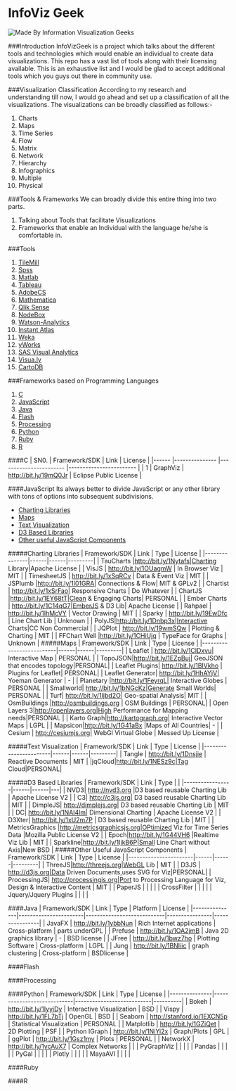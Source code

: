 InfoViz Geek 
==========
![Made By Information Visualization Geeks](https://raw.githubusercontent.com/shivkumarganesh/InfoVizGeek/master/Webchemy.png)

###Introduction
InfoVizGeek is a project which talks about the different tools and technologies which would enable an individual to create data visualizations. This repo has a vast list of tools along with their licensing available. This is an exhaustive list and I would be glad to accept additional tools which you guys out there in community use.

###Visualization Classification
According to my research and understanding till now, I would go ahead and set up a classification of all the visualizations. The visualizations can be broadly classified  as follows:-

 1. Charts
 2. Maps
 3. Time Series
 4. Flow
 5. Matrix
 6. Network
 7. Hierarchy
 8. Infographics
 9. Multiple
 10. Physical

###Tools & Frameworks
We can broadly divide this entire thing into two parts. 

 1. Talking about Tools that facilitate Visualizations
 2. Frameworks that enable an Individual with the language he/she is comfortable in. 

###Tools
 1. [TileMill](https://www.mapbox.com/tilemill/)
 2. [Spss](http://www-01.ibm.com/software/in/analytics/spss/)
 3. [Matlab](http://in.mathworks.com/products/matlab/)
 4. [Tableau](http://www.tableau.com/)
 5. [AdobeCS](https://www.adobe.com/products/cs6.html)
 6. [Mathematica](http://www.wolfram.com/mathematica/)
 7. [Qlik Sense](http://www.qlik.com/us)
 8. [NodeBox](https://www.nodebox.net/)
 9. [Watson-Analytics](http://www.ibm.com/analytics/watson-analytics/)
 10. [Instant Atlas](http://www.instantatlas.com/)
 11. [Weka](http://www.cs.waikato.ac.nz/ml/weka/)
 12. [yWorks](https://www.yworks.com/)
 13. [SAS Visual Analytics](http://www.sas.com/en_us/software/business-intelligence/visual-analytics.html)
 14. [Visua.ly](http://visual.ly/)
 15. [CartoDB](http://cartodb.com/)

###Frameworks based on Programming Languages
 1. [C](#c)
 2. [JavaScript](#javascript)
 3. [Java](#java)
 4. [Flash](#flash)
 5. [Processing](#processing)
 6. [Python](#python)
 7. [Ruby](#ruby)
 8. [R](#r)
 
####C
| SN0. 	| Framework/SDK 	| Link                  	| License                	|
|------	|---------------	|-----------------------	|------------------------	|
| 1    	| GraphViz      	| http://bit.ly/19mQ0Jr 	| Eclipse Public License 	|

####JavaScript
Its always better to divide JavaScript or any other library with tons of options into subsequent subdivisions.

 - [Charting Libraries](#charting-libraries)
 - [Maps](#maps)
 - [Text Visualization](#text-visualization)
 - [D3 Based Libraries](#d3-based-libraries)
 - [Other useful JavaScript Components](#other-useful-javascript-components)

#####Charting Libraries
| Framework/SDK | Link | Type | License |
|---------------|------|------|---------|
| TauCharts     |http://bit.ly/1Nytafs|Charting Library|Apache License    |
| VisJS         |   http://bit.ly/1OUagmW   |   In Browser Viz   |  MIT       |
| TimesheetJS   |  http://bit.ly/1xSqRCv    | Data & Event Viz    |   MIT      |
| JSPlumb       |http://bit.ly/1I01GRA| Connections & Flow|   MIT & GPLv2      |
| Chartist      | http://bit.ly/1xSrFao|   Responsive Charts   |   Do Whatever      |
| ChartJS       |http://bit.ly/1EY68tT|Clean & Engaging Charts|  PERSONAL |
| Ember Charts  | http://bit.ly/1C14qG7|EmberJS & D3 Lib| Apache License     |
| Rahpael       |  http://bit.ly/1IhMcVY    |  Vector Drawing    |   MIT      |
| Sparky        |   http://bit.ly/19EwDfc   |  Line Chart Lib | Unknown        |
| PolyJS|http://bit.ly/1Dnbp3x|Interactive Charts|CC Non Commercial      |
| JQPlot        |  http://bit.ly/19wmSQw    | Plotting & Charting     |   MIT      |
| FFChart Well  |http://bit.ly/1CHiUjq      | TypeFace for Graphs     |  Unknown    |
#####Maps
| Framework/SDK            | Link | Type | License |
|--------------------------|------|------|---------|
| Leaflet | http://bit.ly/1CIDxvu| Interactive Map     |   PERSONAL      |
| TopoJSON|http://bit.ly/1EZpBuj| GeoJSON that encodes topology|PERSONAL|
| Leaflet Plugins|  http://bit.ly/1BIVkho    |  Plugins for Leaflet|  PERSONAL|
| Leaflet Generator| http://bit.ly/1HhAYjV|  Yoeman Generator    |  -       |
| Planetary |http://bit.ly/1FeyrqL| Interactive Globes     |    PERSONAL     |
| Smallworld| http://bit.ly/1bNGcKz|Generate Small Worlds|  PERSONAL       |
| Turf| http://bit.ly/1Ijbd2O| Geo-spatial Analysis|   MIT      |
| OsmBuildings |http://osmbuildings.org |   OSM Buildings   | PERSONAL|
| Open Layers 3|http://openlayers.org|High Performance for Mapping needs|PERSONAL         |
| Karto Graph|http://kartograph.org|  Interactive Vector Maps    |  LGPL       |
| Mapsicon|http://bit.ly/1G41aBx      |Maps of All Countries|    -     |
| Cesium                   | http://cesiumjs.org| WebGl Virtual Globe     |   Messed Up License      |

#####Text Visualization
| Framework/SDK         | Link | Type | License |
|-----------------------|------|------|---------|
| Tangle  |  http://bit.ly/1Dnsjie    | Reactive Documents     |  MIT       |
|jqCloud|http://bit.ly/1NESz9c|Tag Cloud|PERSONAL|

#####D3 Based Libraries
| Framework/SDK   | Link | Type |   |
|-----------------|------|------|---|
| NVD3| http://nvd3.org |D3 based reusable Charting Lib   | Apache License V2  |
| C3| http://c3js.org|   D3 based reusable Charting Lib    | MIT  |
| DimpleJS| http://dimplejs.org| D3 based reusable Charting Lib     | MIT  |
| DC| http://bit.ly/1NAI4lm| Dimensional Charting     | Apache License V2  |
| D3Xter| http://bit.ly/1xU2m7P    | D3 based reusable Charting Lib  | MIT  |
| MetricsGraphics |http://metricsgraphicsjs.org|OPtimized Viz for Time Series Data      |Mozilla Public License V2   |
| Epoch|http://bit.ly/1G44VH6 |Realtime Viz Lib      | MIT  |
| Sparkline|http://bit.ly/1IjkB6P|Small Line Chart without Axis|New BSD   |
#####Other Useful JavaScript Components
| Framework/SDK         | Link | Type | License |
|-----------------------|------|------|---------|
| ThreeJS|http://threejs.org|WebGL Lib      |  MIT       |
| D3JS | http://d3js.org|Data Driven Documents,uses SVG for Viz|PERSONAL|
| ProcessingJS| http://processingjs.org|Port to Processing Language for Viz, Design & Interactive Content      |  MIT       |
| PaperJS               |      |      |         |
| CrossFilter           |      |      |         |
| Jquery/Jquery Plugins |      |      |         |

####Java
| Framework/SDK | Link | Type | Platform | License |
|---------------|-----------------------|----------------------------|----------------|----------------|
| JavaFX | http://bit.ly/1ybbNun | Rich Internet applications | Cross-platform | parts underGPL |
| Prefuse | http://bit.ly/1OA2jmB | Java 2D graphics library | - | BSD license |
| JFree | http://bit.ly/1bwz7ho | Plotting Software | Cross-platform | LGPL |
| Jung | http://bit.ly/1BNIiic | graph clustering | Cross-platform | BSDlicense |

####Flash

####Processing


####Python
| Framework/SDK | Link | Type | License |
|---------------|----------------------------|---------------------------|----------|
| Bokeh | http://bit.ly/1IyyjDy | Interactive Visualization | BSD |
| Vispy | http://bit.ly/1FL7bTj | OpenGL | BSD |
| Seaborn | http://stanford.io/1EXCN5p | Statistical Visualization | PERSONAL |
| Matplotlib | http://bit.ly/1GZiQet | 2D Plotting | PSF |
| Python IGraph | http://bit.ly/1NiYi2x | Graph/Plots | GPL |
| ggPlot | http://bit.ly/1Gsz1my | Plots | PERSONAL |
| NetworkX | http://bit.ly/1ycAuX7 | Complex Networks |  |
| PyGraphViz |  |  |  |
| Pandas |  |  |  |
| PyGal |  |  |  |
| Plotly |  |  |  |
| MayaAVI |  |  |  |

####Ruby

####R
